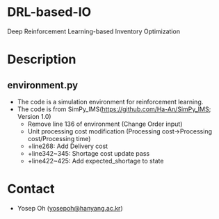 # DRL-based-IO
Deep Reinforcement Learning-based Inventory Optimization

# Description

## environment.py
* The code is a simulation environment for reinforcement learning.
* The code is from SimPy_IMS(https://github.com/Ha-An/SimPy_IMS; Version 1.0)
  * Remove line 136 of environment (Change Order input)
  * Unit processing cost modification (Processing cost->Processing cost/Processing time)
  * +line268: Add Delivery cost 
  * +line342~345: Shortage cost update pass
  * +line422~425: Add expected_shortage to state

# Contact
* Yosep Oh (yosepoh@hanyang.ac.kr)

